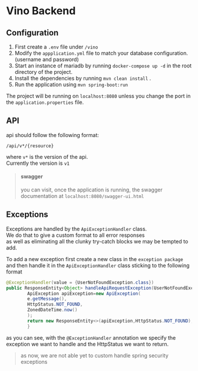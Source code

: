 # Vino Backend

## Configuration

1.  First create a `.env` file under `/vino`
2.  Modify the `appplication.yml` file to match your database configuration. (username and password)
3.  Start an instance of mariadb by running `docker-compose up -d` in the root directory of the project.
4.  Install the dependencies by running `mvn clean install` .
5.  Run the application using `mvn spring-boot:run`

The project will be running on `localhost:8080` unless you change the port in the `application.properties` file.

## API

api should follow the following format:

`/api/v*/{resource}`

where `v*` is the version of the api. <br>Currently the version is `v1`

> #### swagger
>
> you can visit, once the application is running, the swagger documentation at `localhost:8080/swagger-ui.html`

## Exceptions

Exceptions are handled by the `ApiExceptionHandler` class. <br>We do that to give a custom format to all error responses <br> as well as eliminating all the clunky try-catch blocks we may be tempted to add.

To add a new exception first create a new class in the `exception package` and then handle it in
the `ApiExceptionHandler` class sticking to the following
format

```java
@ExceptionHandler(value = {UserNotFoundException.class})
public ResponseEntity<Object> handleApiRequestException(UserNotFoundException e){
        ApiException apiException=new ApiException(
        e.getMessage(),
        HttpStatus.NOT_FOUND,
        ZonedDateTime.now()
        );
        return new ResponseEntity<>(apiException,HttpStatus.NOT_FOUND);
        }
```

as you can see, with the `@ExceptionHandler` annotation we specify the exception we want to handle and the HttpStatus we
want to return.

> as now, we are not able yet to custom handle spring security exceptions
